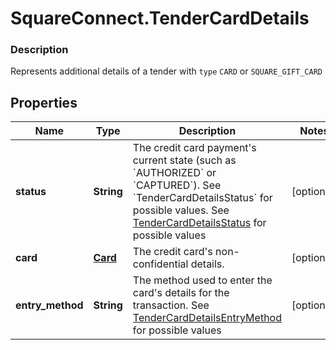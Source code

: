 # SquareConnect.TenderCardDetails

### Description

Represents additional details of a tender with `type` `CARD` or `SQUARE_GIFT_CARD`

## Properties
Name | Type | Description | Notes
------------ | ------------- | ------------- | -------------
**status** | **String** | The credit card payment&#39;s current state (such as &#x60;AUTHORIZED&#x60; or &#x60;CAPTURED&#x60;). See &#x60;TenderCardDetailsStatus&#x60; for possible values. See [TenderCardDetailsStatus](#type-tendercarddetailsstatus) for possible values | [optional] 
**card** | [**Card**](Card.md) | The credit card&#39;s non-confidential details. | [optional] 
**entry_method** | **String** | The method used to enter the card&#39;s details for the transaction. See [TenderCardDetailsEntryMethod](#type-tendercarddetailsentrymethod) for possible values | [optional] 


